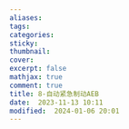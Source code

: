 ```yaml
---
aliases: 
tags: 
categories:
sticky:
thumbnail:
cover: 
excerpt: false
mathjax: true
comment: true
title: 8-自动紧急制动AEB
date:  2023-11-13 10:11
modified:  2024-01-06 20:01
---
```


